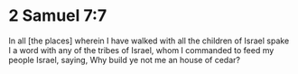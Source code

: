 # 2 Samuel 7:7

In all [the places] wherein I have walked with all the children of Israel spake I a word with any of the tribes of Israel, whom I commanded to feed my people Israel, saying, Why build ye not me an house of cedar?